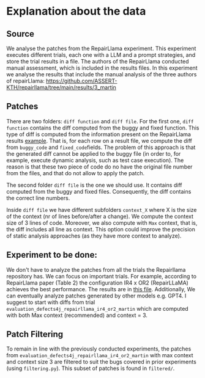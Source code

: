 # Explanation about the data

## Source

We analyse the patches from the RepairLlama experiment.
This experiment executes different trials, each one with a LLM and a prompt strategies, and store the trial results in a file.
The authors of the RepairLlama conducted manual assessment, which is included in the results files.
In this experiment we analyse the results that include the manual analysis of the three authors of repairLlama: https://github.com/ASSERT-KTH/repairllama/tree/main/results/3_martin

## Patches

There are two folders: `diff function` and `diff file`.
For the first one, `diff function` contains the diff computed from the buggy and fixed function.
This type of diff is computed from the information present on the RepairLlama results [example](https://raw.githubusercontent.com/ASSERT-KTH/repairllama/refs/heads/main/results/3_martin/evaluation_defects4j_deepseek_base_martin.jsonl).
That is, for each row on a result file, we compute the diff from `buggy_code` and `fixed_code`fields.
The problem of this approach is that the generated diff cannot be applied to the buggy file (in order to, for example, execute dynamic analysis, such as test case execution).
The reason is that these two piece of code do no have the original file number from the files, and that do not allow to apply the patch.

The second folder `diff file` is the one we should use. It contains diff computed from the buggy and fixed files.
Consequently, the diff contains the correct line numbers.

Inside `diff file` we have different subfolders `context_X` where X is the size of the context (nr of lines before/after a change).
We compute the context size of 3 lines of code.
Moreover, we also compute with `Max` context, that is, the diff includes all line as context. This option could improve the precision of static analysis approaches (as they have more context to analyze).

## Experiment to be done:

We don't have to analyze the patches from all the trials the Repairllama repository has.
We can focus on important trials.
For example, according to RepairLlama paper (Table 2) the configuration IR4 x OR2 (RepairLLaMA) achieves the best performance. The results are in [this file](https://github.com/ASSERT-KTH/repairllama/blob/main/results/3_martin/evaluation_defects4j_repairllama_ir4_or2_martin.jsonl).
Additionally, We can eventually analyze patches generated by other models e.g. GPT4.
I suggest to start with diffs from trial `evaluation_defects4j_repairllama_ir4_or2_martin` which are computed with both Max context (recommended) and context = 3.

## Patch Filtering

To remain in line with the previously conducted experiments, the patches from `evaluation_defects4j_repairllama_ir4_or2_martin` with max context and context size 3 are filtered to suit the bugs covered in prior experiments (using `filtering.py`).
This subset of patches is found in `filtered/`.
